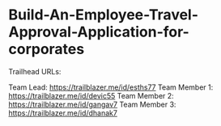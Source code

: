 # Build-An-Employee-Travel-Approval-Application-for-corporates

Trailhead URLs:

Team Lead: https://trailblazer.me/id/esths77 
Team Member 1: https://trailblazer.me/id/devic55 
Team Member 2: https://trailblazer.me/id/gangav7 
Team Member 3: https://trailblazer.me/id/dhanak7 
